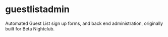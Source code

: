 # guestlistadmin
Automated Guest List sign up forms, and back end administration, originally built for Beta Nightclub.
